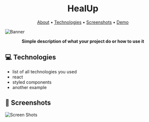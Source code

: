 <h1 align="center" style="font-weight: bold;">HealUp</h1>

<p align="center">
 <a href="#tech">About</a> • 
 <a href="#tech">Technologies</a> • 
 <a href="#started">Screenshots</a> • 
  <a href="#colab">Demo</a>
</p>

![Banner](https://github.com/felipebpassos/HealupPublic/blob/main/cover.png?raw=true)

<p align="center">
    <b>Simple description of what your project do or how to use it</b>
</p>

<h2 id="technologies">💻 Technologies</h2>

- list of all technologies you used
- react
- styled components
- another example

<h2 id="screenshots">📱 Screenshots</h2>

![Screen Shots](https://github.com/felipebpassos/HealupPublic/blob/main/healup-screenshots.png?raw=true)



